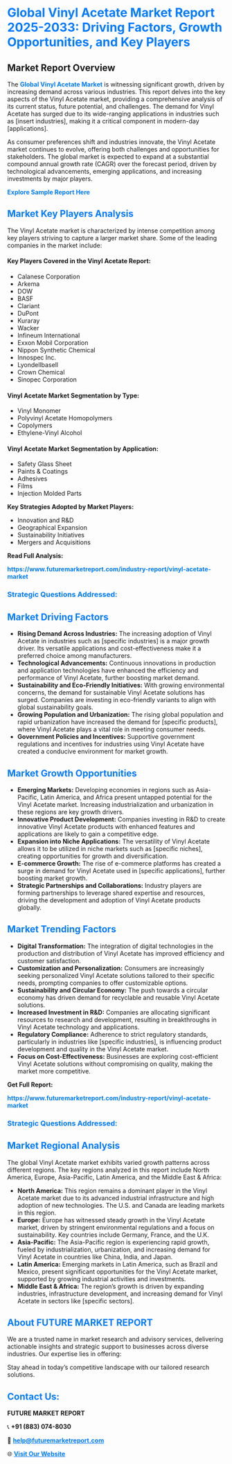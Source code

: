 <h1 style="color: #007BFF;">Global Vinyl Acetate Market Report 2025-2033: Driving Factors, Growth Opportunities, and Key Players</h1>

<section id="overview">
<h2>Market Report Overview</h2>
<p>The <a href="https://www.futuremarketreport.com/industry-report/vinyl-acetate-market" style="color: #007BFF; text-decoration: none;"><strong>Global Vinyl Acetate Market</strong></a> is witnessing significant growth, driven by increasing demand across various industries. This report delves into the key aspects of the Vinyl Acetate market, providing a comprehensive analysis of its current status, future potential, and challenges. The demand for Vinyl Acetate has surged due to its wide-ranging applications in industries such as [insert industries], making it a critical component in modern-day [applications].</p>
<p>As consumer preferences shift and industries innovate, the Vinyl Acetate market continues to evolve, offering both challenges and opportunities for stakeholders. The global market is expected to expand at a substantial compound annual growth rate (CAGR) over the forecast period, driven by technological advancements, emerging applications, and increasing investments by major players.</p>
</section>

<section id="overview">
<p><a href="https://www.futuremarketreport.com/request-sample/reportId=84236" style="color: #007BFF; text-decoration: none;"><strong>Explore Sample Report Here</strong></a></p>
</section>

<section id="key-players">
<h2 style="color: #007BFF;">Market Key Players Analysis</h2>
<p>The Vinyl Acetate market is characterized by intense competition among key players striving to capture a larger market share. Some of the leading companies in the market include:</p>
<h4>Key Players Covered in the Vinyl Acetate Report:</h4>
<ul><li>Calanese Corporation</li><li>Arkema</li><li>DOW</li><li>BASF</li><li>Clariant</li><li>DuPont</li><li>Kuraray</li><li>Wacker</li><li>Infineum International</li><li>Exxon Mobil Corporation</li><li>Nippon Synthetic Chemical</li><li>Innospec Inc.</li><li>Lyondellbasell</li><li>Crown Chemical</li><li>Sinopec Corporation</li></ul>
<h4>Vinyl Acetate Market Segmentation by Type:</h4>
<ul><li>Vinyl Monomer</li><li>Polyvinyl Acetate Homopolymers</li><li>Copolymers</li><li>Ethylene-Vinyl Alcohol</li></ul>

<h4>Vinyl Acetate Market Segmentation by Application:</h4>
<ul><li>Safety Glass Sheet</li><li>Paints &amp; Coatings</li><li>Adhesives</li><li>Films</li><li>Injection Molded Parts</li></ul>
<p><strong>Key Strategies Adopted by Market Players:</strong></p>
<ul>
<li>Innovation and R&D</li>
<li>Geographical Expansion</li>
<li>Sustainability Initiatives</li>
<li>Mergers and Acquisitions</li>
</ul>
</section>

<section>
<p><strong>Read Full Analysis: </strong></p><a href="https://www.futuremarketreport.com/industry-report/vinyl-acetate-market" style="color: #007BFF; text-decoration: none;"><strong>https://www.futuremarketreport.com/industry-report/vinyl-acetate-market</strong></a>
<h3 style="color: #007BFF;">Strategic Questions Addressed:</h3>
</section>

<section id="driving-factors">
<h2 style="color: #007BFF;">Market Driving Factors</h2>
<ul>
<li><strong>Rising Demand Across Industries:</strong> The increasing adoption of Vinyl Acetate in industries such as [specific industries] is a major growth driver. Its versatile applications and cost-effectiveness make it a preferred choice among manufacturers.</li>
<li><strong>Technological Advancements:</strong> Continuous innovations in production and application technologies have enhanced the efficiency and performance of Vinyl Acetate, further boosting market demand.</li>
<li><strong>Sustainability and Eco-Friendly Initiatives:</strong> With growing environmental concerns, the demand for sustainable Vinyl Acetate solutions has surged. Companies are investing in eco-friendly variants to align with global sustainability goals.</li>
<li><strong>Growing Population and Urbanization:</strong> The rising global population and rapid urbanization have increased the demand for [specific products], where Vinyl Acetate plays a vital role in meeting consumer needs.</li>
<li><strong>Government Policies and Incentives:</strong> Supportive government regulations and incentives for industries using Vinyl Acetate have created a conducive environment for market growth.</li>
</ul>
</section>

<section id="growth-opportunities">
<h2 style="color: #007BFF;">Market Growth Opportunities</h2>
<ul>
<li><strong>Emerging Markets:</strong> Developing economies in regions such as Asia-Pacific, Latin America, and Africa present untapped potential for the Vinyl Acetate market. Increasing industrialization and urbanization in these regions are key growth drivers.</li>
<li><strong>Innovative Product Development:</strong> Companies investing in R&D to create innovative Vinyl Acetate products with enhanced features and applications are likely to gain a competitive edge.</li>
<li><strong>Expansion into Niche Applications:</strong> The versatility of Vinyl Acetate allows it to be utilized in niche markets such as [specific niches], creating opportunities for growth and diversification.</li>
<li><strong>E-commerce Growth:</strong> The rise of e-commerce platforms has created a surge in demand for Vinyl Acetate used in [specific applications], further boosting market growth.</li>
<li><strong>Strategic Partnerships and Collaborations:</strong> Industry players are forming partnerships to leverage shared expertise and resources, driving the development and adoption of Vinyl Acetate products globally.</li>
</ul>
</section>

<section id="trending-factors">
<h2 style="color: #007BFF;">Market Trending Factors</h2>
<ul>
<li><strong>Digital Transformation:</strong> The integration of digital technologies in the production and distribution of Vinyl Acetate has improved efficiency and customer satisfaction.</li>
<li><strong>Customization and Personalization:</strong> Consumers are increasingly seeking personalized Vinyl Acetate solutions tailored to their specific needs, prompting companies to offer customizable options.</li>
<li><strong>Sustainability and Circular Economy:</strong> The push towards a circular economy has driven demand for recyclable and reusable Vinyl Acetate solutions.</li>
<li><strong>Increased Investment in R&D:</strong> Companies are allocating significant resources to research and development, resulting in breakthroughs in Vinyl Acetate technology and applications.</li>
<li><strong>Regulatory Compliance:</strong> Adherence to strict regulatory standards, particularly in industries like [specific industries], is influencing product development and quality in the Vinyl Acetate market.</li>
<li><strong>Focus on Cost-Effectiveness:</strong> Businesses are exploring cost-efficient Vinyl Acetate solutions without compromising on quality, making the market more competitive.</li>
</ul>
</section>

<section>
<p><strong>Get Full Report: </strong></p><a href="https://www.futuremarketreport.com/industry-report/vinyl-acetate-market" style="color: #007BFF; text-decoration: none;"><strong>https://www.futuremarketreport.com/industry-report/vinyl-acetate-market</strong></a>
<h3 style="color: #007BFF;">Strategic Questions Addressed:</h3>
</section>


<section id="regional-analysis">
<h2 style="color: #007BFF;">Market Regional Analysis</h2>
<p>The global Vinyl Acetate market exhibits varied growth patterns across different regions. The key regions analyzed in this report include North America, Europe, Asia-Pacific, Latin America, and the Middle East & Africa:</p>
<ul>
<li><strong>North America:</strong> This region remains a dominant player in the Vinyl Acetate market due to its advanced industrial infrastructure and high adoption of new technologies. The U.S. and Canada are leading markets in this region.</li>
<li><strong>Europe:</strong> Europe has witnessed steady growth in the Vinyl Acetate market, driven by stringent environmental regulations and a focus on sustainability. Key countries include Germany, France, and the U.K.</li>
<li><strong>Asia-Pacific:</strong> The Asia-Pacific region is experiencing rapid growth, fueled by industrialization, urbanization, and increasing demand for Vinyl Acetate in countries like China, India, and Japan.</li>
<li><strong>Latin America:</strong> Emerging markets in Latin America, such as Brazil and Mexico, present significant opportunities for the Vinyl Acetate market, supported by growing industrial activities and investments.</li>
<li><strong>Middle East & Africa:</strong> The region’s growth is driven by expanding industries, infrastructure development, and increasing demand for Vinyl Acetate in sectors like [specific sectors].</li>
</ul>
</section>

<footer>
<h2 style="color: #007BFF;">About FUTURE MARKET REPORT</h2>
<p>We are a trusted name in market research and advisory services, delivering actionable insights and strategic support to businesses across diverse industries. Our expertise lies in offering:</p>

<p>Stay ahead in today’s competitive landscape with our tailored research solutions.</p>

<h2 style="color: #007BFF;">Contact Us:</h2>
<p><strong>FUTURE MARKET REPORT</strong></p>
<p>📞 <strong>+91 (883) 074-8030</strong></p>
<p>📧 <strong><a href="mailto:help@futuremarketreport.com" style="color: #007BFF;">help@futuremarketreport.com</a></strong></p>
<p>🌐 <strong><a href="https://www.futuremarketreport.com/" style="color: #007BFF;">Visit Our Website</a></strong></p>
</footer>